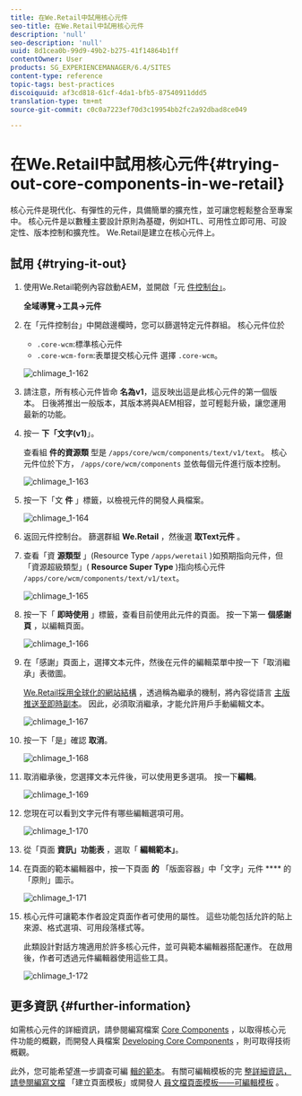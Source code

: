 ```yaml
---
title: 在We.Retail中試用核心元件
seo-title: 在We.Retail中試用核心元件
description: 'null'
seo-description: 'null'
uuid: 8d1cea0b-99d9-49b2-b275-41f14864b1ff
contentOwner: User
products: SG_EXPERIENCEMANAGER/6.4/SITES
content-type: reference
topic-tags: best-practices
discoiquuid: af3cd818-61cf-4da1-bfb5-87540911ddd5
translation-type: tm+mt
source-git-commit: c0c0a7223ef70d3c19954bb2fc2a92dbad8ce049

---
```



# 在We.Retail中試用核心元件{#trying-out-core-components-in-we-retail}

核心元件是現代化、有彈性的元件，具備簡單的擴充性，並可讓您輕鬆整合至專案中。 核心元件是以數種主要設計原則為基礎，例如HTL、可用性立即可用、可設定性、版本控制和擴充性。 We.Retail是建立在核心元件上。

## 試用 {#trying-it-out}

1. 使用We.Retail範例內容啟動AEM，並開啟「元 [件控制台」](/help/sites-authoring/default-components-console.md)。

   **全域導覽->工具->元件**

1. 在「元件控制台」中開啟邊欄時，您可以篩選特定元件群組。 核心元件位於

   * `.core-wcm`:標準核心元件
   * `.core-wcm-form`:表單提交核心元件
   選擇 `.core-wcm`。

   ![chlimage_1-162](assets/chlimage_1-162.png)

1. 請注意，所有核心元件皆命 **名為v1**，這反映出這是此核心元件的第一個版本。 日後將推出一般版本，其版本將與AEM相容，並可輕鬆升級，讓您運用最新的功能。
1. 按一 **下「文字(v1)**」。

   查看組 **件的資源類** 型是 `/apps/core/wcm/components/text/v1/text`。 核心元件位於下方， `/apps/core/wcm/components` 並依每個元件進行版本控制。

   ![chlimage_1-163](assets/chlimage_1-163.png)

1. 按一下「文 **件** 」標籤，以檢視元件的開發人員檔案。

   ![chlimage_1-164](assets/chlimage_1-164.png)

1. 返回元件控制台。 篩選群組 **We.Retail** ，然後選 **取Text元件** 。
1. 查看「資 **源類型** 」(Resource Type `/apps/weretail` )如預期指向元件，但「資源超級類型」( **Resource Super Type** )指向核心元件 `/apps/core/wcm/components/text/v1/text`。

   ![chlimage_1-165](assets/chlimage_1-165.png)

1. 按一下「 **即時使用** 」標籤，查看目前使用此元件的頁面。 按一下第一 **個感謝頁** ，以編輯頁面。

   ![chlimage_1-166](assets/chlimage_1-166.png)

1. 在「感謝」頁面上，選擇文本元件，然後在元件的編輯菜單中按一下「取消繼承」表徵圖。

   [We.Retail採用全球化的網站結構](/help/sites-developing/we-retail-globalized-site-structure.md) ，透過稱為繼承的機制，將內容從語言 [主版推送至即時副本](/help/sites-administering/msm.md)。 因此，必須取消繼承，才能允許用戶手動編輯文本。

   ![chlimage_1-167](assets/chlimage_1-167.png)

1. 按一下「是」確認 **取消**。

   ![chlimage_1-168](assets/chlimage_1-168.png)

1. 取消繼承後，您選擇文本元件後，可以使用更多選項。 按一下**編輯**。

   ![chlimage_1-169](assets/chlimage_1-169.png)

1. 您現在可以看到文字元件有哪些編輯選項可用。

   ![chlimage_1-170](assets/chlimage_1-170.png)

1. 從「頁面 **資訊」功能表** ，選取「 **編輯範本」**。
1. 在頁面的範本編輯器中，按一下頁面 **的** 「版面容器」中「文字」元件 **** 的「原則」圖示。

   ![chlimage_1-171](assets/chlimage_1-171.png)

1. 核心元件可讓範本作者設定頁面作者可使用的屬性。 這些功能包括允許的貼上來源、格式選項、可用段落樣式等。

   此類設計對話方塊適用於許多核心元件，並可與範本編輯器搭配運作。 在啟用後，作者可透過元件編輯器使用這些工具。

   ![chlimage_1-172](assets/chlimage_1-172.png)

## 更多資訊 {#further-information}

如需核心元件的詳細資訊，請參閱編寫檔案 [Core Components](https://docs.adobe.com/content/help/en/experience-manager-core-components/using/introduction.html) ，以取得核心元件功能的概觀，而開發人員檔案 [Developing Core Components](https://helpx.adobe.com/experience-manager/core-components/using/developing.html) ，則可取得技術概觀。

此外，您可能希望進一步調查可編 [輯的範本](/help/sites-developing/we-retail-editable-templates.md)。 有關可編輯模板的完 [整詳細資訊，請參閱編寫文檔](/help/sites-authoring/templates.md) 「建立頁面模板」或開發人 [員文檔頁面模板——可編輯模板](/help/sites-developing/page-templates-editable.md) 。
